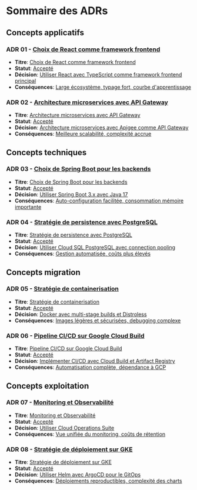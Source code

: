 # Sommaire des ADRs

## Concepts applicatifs

### ADR 01 - [Choix de React comme framework frontend](./ADR%2001%20-%20Choix%20de%20React%20comme%20framework%20frontend.md)
- **Titre**: [Choix de React comme framework frontend](./ADR%2001%20-%20Choix%20de%20React%20comme%20framework%20frontend.md#titre)
- **Statut**: [Accepté](./ADR%2001%20-%20Choix%20de%20React%20comme%20framework%20frontend.md#statut)
- **Décision**: [Utiliser React avec TypeScript comme framework frontend principal](./ADR%2001%20-%20Choix%20de%20React%20comme%20framework%20frontend.md#décision)
- **Conséquences**: [Large écosystème, typage fort, courbe d'apprentissage](./ADR%2001%20-%20Choix%20de%20React%20comme%20framework%20frontend.md#conséquences)

### ADR 02 - [Architecture microservices avec API Gateway](./ADR%2002%20-%20Architecture%20microservices%20avec%20API%20Gateway.md)
- **Titre**: [Architecture microservices avec API Gateway](./ADR%2002%20-%20Architecture%20microservices%20avec%20API%20Gateway.md#titre)
- **Statut**: [Accepté](./ADR%2002%20-%20Architecture%20microservices%20avec%20API%20Gateway.md#statut)
- **Décision**: [Architecture microservices avec Apigee comme API Gateway](./ADR%2002%20-%20Architecture%20microservices%20avec%20API%20Gateway.md#décision)
- **Conséquences**: [Meilleure scalabilité, complexité accrue](./ADR%2002%20-%20Architecture%20microservices%20avec%20API%20Gateway.md#conséquences)

## Concepts techniques

### ADR 03 - [Choix de Spring Boot pour les backends](./ADR%2003%20-%20Choix%20de%20Spring%20Boot%20pour%20les%20backends.md)
- **Titre**: [Choix de Spring Boot pour les backends](./ADR%2003%20-%20Choix%20de%20Spring%20Boot%20pour%20les%20backends.md#titre)
- **Statut**: [Accepté](./ADR%2003%20-%20Choix%20de%20Spring%20Boot%20pour%20les%20backends.md#statut)
- **Décision**: [Utiliser Spring Boot 3.x avec Java 17](./ADR%2003%20-%20Choix%20de%20Spring%20Boot%20pour%20les%20backends.md#décision)
- **Conséquences**: [Auto-configuration facilitée, consommation mémoire importante](./ADR%2003%20-%20Choix%20de%20Spring%20Boot%20pour%20les%20backends.md#conséquences)

### ADR 04 - [Stratégie de persistence avec PostgreSQL](./ADR%2004%20-%20Stratégie%20de%20persistence%20avec%20PostgreSQL.md)
- **Titre**: [Stratégie de persistence avec PostgreSQL](./ADR%2004%20-%20Stratégie%20de%20persistence%20avec%20PostgreSQL.md#titre)
- **Statut**: [Accepté](./ADR%2004%20-%20Stratégie%20de%20persistence%20avec%20PostgreSQL.md#statut)
- **Décision**: [Utiliser Cloud SQL PostgreSQL avec connection pooling](./ADR%2004%20-%20Stratégie%20de%20persistence%20avec%20PostgreSQL.md#décision)
- **Conséquences**: [Gestion automatisée, coûts plus élevés](./ADR%2004%20-%20Stratégie%20de%20persistence%20avec%20PostgreSQL.md#conséquences)

## Concepts migration

### ADR 05 - [Stratégie de containerisation](./ADR%2005%20-%20Stratégie%20de%20containerisation.md)
- **Titre**: [Stratégie de containerisation](./ADR%2005%20-%20Stratégie%20de%20containerisation.md#titre)
- **Statut**: [Accepté](./ADR%2005%20-%20Stratégie%20de%20containerisation.md#statut)
- **Décision**: [Docker avec multi-stage builds et Distroless](./ADR%2005%20-%20Stratégie%20de%20containerisation.md#décision)
- **Conséquences**: [Images légères et sécurisées, debugging complexe](./ADR%2005%20-%20Stratégie%20de%20containerisation.md#conséquences)

### ADR 06 - [Pipeline CI/CD sur Google Cloud Build](./ADR%2006%20-%20Pipeline%20CI%20CD%20sur%20Google%20Cloud%20Build.md)
- **Titre**: [Pipeline CI/CD sur Google Cloud Build](./ADR%2006%20-%20Pipeline%20CI%20CD%20sur%20Google%20Cloud%20Build.md#titre)
- **Statut**: [Accepté](./ADR%2006%20-%20Pipeline%20CI%20CD%20sur%20Google%20Cloud%20Build.md#statut)
- **Décision**: [Implémenter CI/CD avec Cloud Build et Artifact Registry](./ADR%2006%20-%20Pipeline%20CI%20CD%20sur%20Google%20Cloud%20Build.md#décision)
- **Conséquences**: [Automatisation complète, dépendance à GCP](./ADR%2006%20-%20Pipeline%20CI%20CD%20sur%20Google%20Cloud%20Build.md#conséquences)

## Concepts exploitation

### ADR 07 - [Monitoring et Observabilité](./ADR%2007%20-%20Monitoring%20et%20Observabilité.md)
- **Titre**: [Monitoring et Observabilité](./ADR%2007%20-%20Monitoring%20et%20Observabilité.md#titre)
- **Statut**: [Accepté](./ADR%2007%20-%20Monitoring%20et%20Observabilité.md#statut)
- **Décision**: [Utiliser Cloud Operations Suite](./ADR%2007%20-%20Monitoring%20et%20Observabilité.md#décision)
- **Conséquences**: [Vue unifiée du monitoring, coûts de rétention](./ADR%2007%20-%20Monitoring%20et%20Observabilité.md#conséquences)

### ADR 08 - [Stratégie de déploiement sur GKE](./ADR%2008%20-%20Stratégie%20de%20déploiement%20sur%20GKE.md)
- **Titre**: [Stratégie de déploiement sur GKE](./ADR%2008%20-%20Stratégie%20de%20déploiement%20sur%20GKE.md#titre)
- **Statut**: [Accepté](./ADR%2008%20-%20Stratégie%20de%20déploiement%20sur%20GKE.md#statut)
- **Décision**: [Utiliser Helm avec ArgoCD pour le GitOps](./ADR%2008%20-%20Stratégie%20de%20déploiement%20sur%20GKE.md#décision)
- **Conséquences**: [Déploiements reproductibles, complexité des charts](./ADR%2008%20-%20Stratégie%20de%20déploiement%20sur%20GKE.md#conséquences)